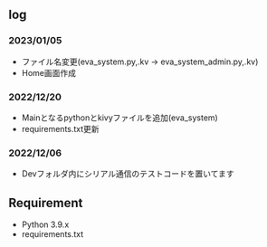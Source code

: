 ## log
### 2023/01/05
+ ファイル名変更(eva_system.py,.kv -> eva_system_admin.py,.kv)
+ Home画面作成

### 2022/12/20
+ Mainとなるpythonとkivyファイルを追加(eva_system)
+ requirements.txt更新

### 2022/12/06
+ Devフォルダ内にシリアル通信のテストコードを置いてます


## Requirement
- Python 3.9.x
- requirements.txt
